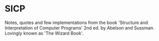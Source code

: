 # SICP
Notes, quotes and few implementations from the book 'Structure and Interpretation of Computer Programs' 2nd ed. by Abelson and Sussman. Lovingly known as 'The Wizard Book'.
